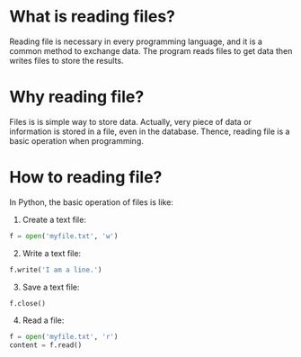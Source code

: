# What is reading files?
Reading file is necessary in every programming language, and it is a common method to exchange data. The program
 reads files to get data then writes files to store the results.

# Why reading file?
Files is is simple way to store data. Actually, very piece of data or information is stored in a file, even in the
 database. Thence, reading file is a basic operation when programming.


# How to reading file?
In Python, the basic operation of files is like:

1. Create a text file:
```python
f = open('myfile.txt', 'w')
```


2. Write a text file:
```python
f.write('I am a line.')
```

3. Save a text file:
```python
f.close()
```

4. Read a file:
```python
f = open('myfile.txt', 'r')
content = f.read()

```
